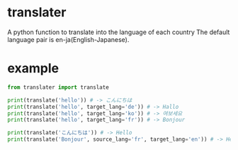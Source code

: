 # translater
A python function to translate into the language of each country
The default language pair is en-ja(English-Japanese).

# example

```python
from translater import translate

print(translate('hello')) # -> こんにちは
print(translate('hello', target_lang='de')) # -> Hallo
print(translate('hello', target_lang='ko')) # -> 여보세요
print(translate('hello', target_lang='fr')) # -> Bonjour

print(translate('こんにちは')) # -> Hello
print(translate('Bonjour', source_lang='fr', target_lang='en')) # -> Hello
```
